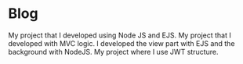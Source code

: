 # Blog
My project that I developed using Node JS and EJS. My project that I developed with MVC logic. I developed the view part with EJS and the background with NodeJS. My project where I use JWT structure.
